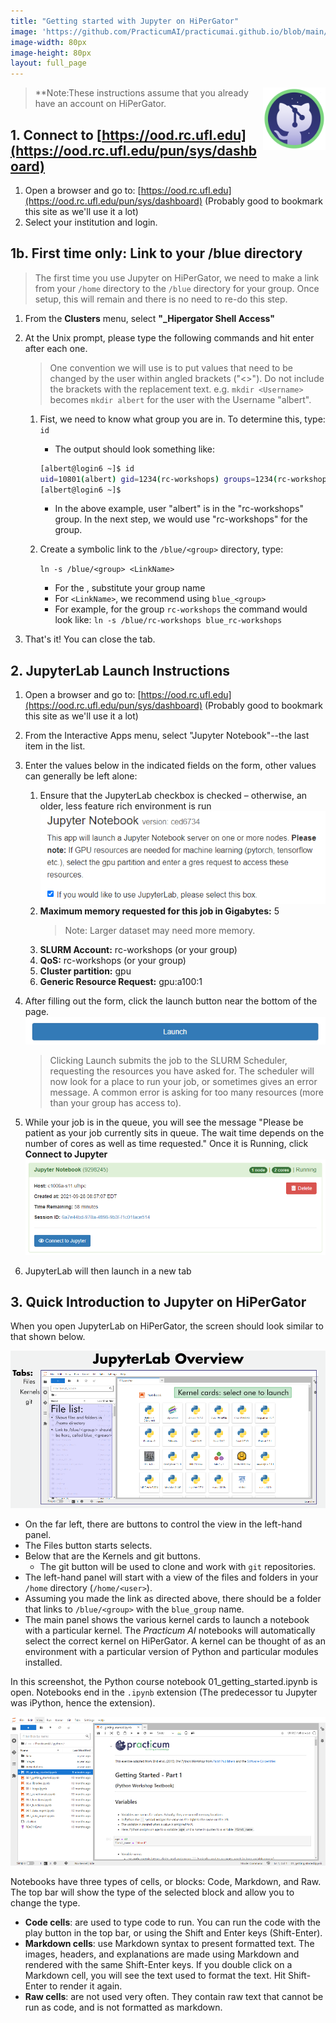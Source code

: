 ```yaml
---
title: "Getting started with Jupyter on HiPerGator"
image: 'https://github.com/PracticumAI/practicumai.github.io/blob/main/images/icons/practicumai_git.png?raw=true'
image-width: 80px
image-height: 80px
layout: full_page
---
```


<img src='https://github.com/PracticumAI/practicumai.github.io/blob/main/images/icons/practicumai_git.png?raw=true' align='right' width=100>


> **Note:These instructions assume that you already have an account on HiPerGator.

## 1. Connect to [https://ood.rc.ufl.edu](https://ood.rc.ufl.edu/pun/sys/dashboard)

1. Open a browser and go to: [https://ood.rc.ufl.edu](https://ood.rc.ufl.edu/pun/sys/dashboard)
(Probably good to bookmark this site as we'll use it a lot)
1. Select your institution and login.

## 1b. First time only: Link to your /blue directory

> The first time you use Jupyter on HiPerGator, we need to make a link from your `/home` directory to the `/blue` directory for your group. Once setup, this will remain and there is no need to re-do this step.

1. From the **Clusters** menu, select **"_Hipergator Shell Access"**
1. At the Unix prompt, please type the following commands and hit enter after each one.
   > One convention we will use is to put values that need to be changed by the user within angled brackets ("<>"). Do not include the brackets with the replacement text. e.g. `mkdir <Username>` becomes `mkdir albert` for the user with the Username "albert".

   1. Fist, we need to know what group you are in. To determine this, type: `id`
       - The output should look something like:

       ```bash
       [albert@login6 ~]$ id
       uid=10801(albert) gid=1234(rc-workshops) groups=1234(rc-workshops)
       [albert@login6 ~]$
       ```

       - In the above example, user "albert" is in the "rc-workshops" group. In the next step, we would use "rc-workshops" for the group.
   1. Create a symbolic link to the `/blue/<group>` directory, type:

        `ln -s /blue/<group> <LinkName>`

       - For the <group>, substitute your group name
       - For `<LinkName>`, we recommend using `blue_<group>`
       - For example, for the group `rc-workshops` the command would look like: `ln -s /blue/rc-workshops blue_rc-workshops`

1. That's it! You can close the tab.

## 2. JupyterLab Launch Instructions

1. Open a browser and go to: [https://ood.rc.ufl.edu](https://ood.rc.ufl.edu/pun/sys/dashboard)
(Probably good to bookmark this site as we'll use it a lot)

1. From the Interactive Apps menu, select "Jupyter Notebook"--the last item in the list.

1. Enter the values below in the indicated fields on the form, other values can generally be left alone:
   1. Ensure that the JupyterLab checkbox is checked – otherwise, an older, less feature rich environment is run
   ![Screenshot showing the JupyterLab checkbox](/images/JupyterLab_checkbox.png)
   1. **Maximum memory requested for this job in Gigabytes:** 5
      > Note: Larger dataset may need more memory.
   1. **SLURM Account:** rc-workshops (or your group)
   1. **QoS:** rc-workshops (or your group)
   1. **Cluster partition:** gpu
   1. **Generic Resource Request:** gpu:a100:1
1. After filling out the form, click the launch button near the bottom of the page.
![Screenshot of the Launch button](/images/Launch_button.png)
   > Clicking Launch submits the job to the SLURM Scheduler, requesting the resources you have asked for. The scheduler will now look for a place to run your job, or sometimes gives an error message. A common error is asking for too many resources (more than your group has access to).
1. While your job is in the queue, you will see the message "Please be patient as your job currently sits in queue. The wait time depends on the number of cores as well as time requested."  Once it is Running, click **Connect to Jupyter**
![Screenshot of the Connection card, showing the connect to Jupyter button](/images/Connection_card.png)

1. JupyterLab will then launch in a new tab

## 3. Quick Introduction to Jupyter on HiPerGator

When you open JupyterLab on HiPerGator, the screen should look similar to that shown below.

![Screenshot of the JupyterLab interface on HiPerGator, highlighting the files panel on the left, the files, kernels and git tabs on the left and kernel cards in the main panel](/images/Jupyter_overview.png)

- On the far left, there are buttons to control the view in the left-hand panel.
- The Files button starts selects.
- Below that are the Kernels and git buttons.
  - The git button will be used to clone and work with `git` repositories.
- The left-hand panel will start with a view of the files and folders in your `/home` directory (`/home/<user>`).
- Assuming you made the link as directed above, there should be a folder that links to `/blue/<group>` with the `blue_group` name.
- The main panel shows the various kernel cards to launch a notebook with a particular kernel. The *Practicum AI* notebooks will automatically select the correct kernel on HiPerGator. A kernel can be thought of as an environment with a particular version of Python and particular modules installed.

In this screenshot, the Python course notebook 01_getting_started.ipynb is open. Notebooks end in the `.ipynb` extension (The predecessor tu Jupyter was iPython, hence the extension).

![Screenshot of the Python notebook in Jupyter on HiPerGator](/images/Jupyter_python.png)

Notebooks have three types of cells, or blocks: Code, Markdown, and Raw. The top bar will show the type of the selected block and allow you to change the type.

- **Code cells**: are used to type code to run. You can run the code with the play button in the top bar, or using the Shift and Enter keys (Shift-Enter).
- **Markdown cells**: use Markdown syntax to present formatted text. The images, headers, and explanations are made using Markdown and rendered with the same Shift-Enter keys. If you double click on a Markdown cell, you will see the text used to format the text. Hit Shift-Enter to render it again.
- **Raw cells**: are not used very often. They contain raw text that cannot be run as code, and is not formatted as markdown.

